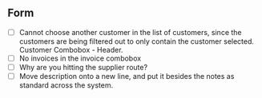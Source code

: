 ## Form 
- [ ] Cannot choose another customer in the list of customers, since the customers are being filtered out to only contain the customer selected. Customer Combobox - Header.
- [ ] No invoices in the invoice combobox
- [ ] Why are you hitting the supplier route?
- [ ] Move description onto a new line, and put it besides the notes as standard across the system.